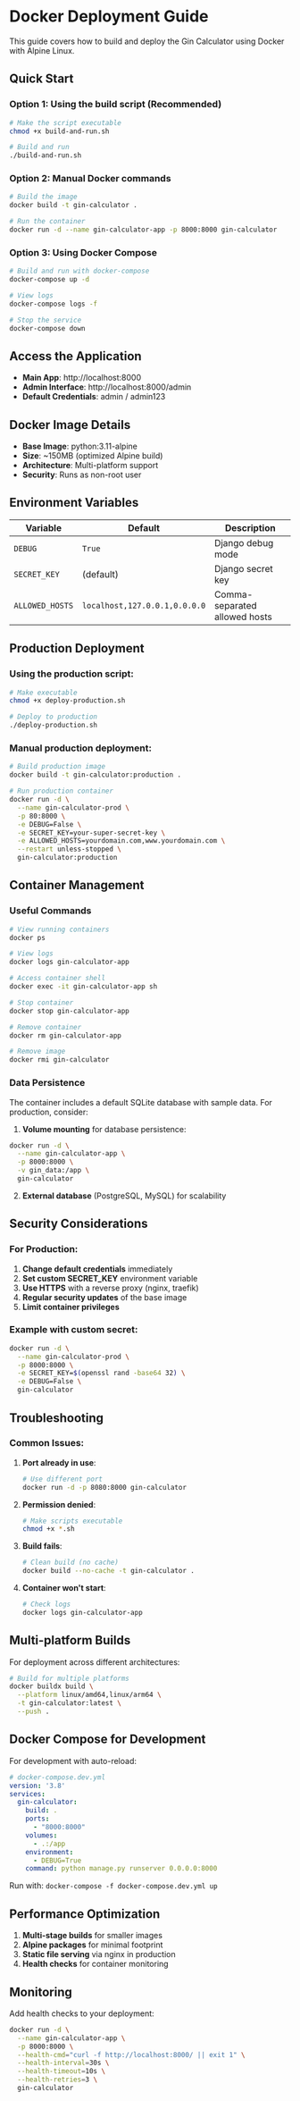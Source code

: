 # Docker Deployment Guide

This guide covers how to build and deploy the Gin Calculator using Docker with Alpine Linux.

## Quick Start

### Option 1: Using the build script (Recommended)
```bash
# Make the script executable
chmod +x build-and-run.sh

# Build and run
./build-and-run.sh
```

### Option 2: Manual Docker commands
```bash
# Build the image
docker build -t gin-calculator .

# Run the container
docker run -d --name gin-calculator-app -p 8000:8000 gin-calculator
```

### Option 3: Using Docker Compose
```bash
# Build and run with docker-compose
docker-compose up -d

# View logs
docker-compose logs -f

# Stop the service
docker-compose down
```

## Access the Application

- **Main App**: http://localhost:8000
- **Admin Interface**: http://localhost:8000/admin
- **Default Credentials**: admin / admin123

## Docker Image Details

- **Base Image**: python:3.11-alpine
- **Size**: ~150MB (optimized Alpine build)
- **Architecture**: Multi-platform support
- **Security**: Runs as non-root user

## Environment Variables

| Variable | Default | Description |
|----------|---------|-------------|
| `DEBUG` | `True` | Django debug mode |
| `SECRET_KEY` | (default) | Django secret key |
| `ALLOWED_HOSTS` | `localhost,127.0.0.1,0.0.0.0` | Comma-separated allowed hosts |

## Production Deployment

### Using the production script:
```bash
# Make executable
chmod +x deploy-production.sh

# Deploy to production
./deploy-production.sh
```

### Manual production deployment:
```bash
# Build production image
docker build -t gin-calculator:production .

# Run production container
docker run -d \
  --name gin-calculator-prod \
  -p 80:8000 \
  -e DEBUG=False \
  -e SECRET_KEY=your-super-secret-key \
  -e ALLOWED_HOSTS=yourdomain.com,www.yourdomain.com \
  --restart unless-stopped \
  gin-calculator:production
```

## Container Management

### Useful Commands
```bash
# View running containers
docker ps

# View logs
docker logs gin-calculator-app

# Access container shell
docker exec -it gin-calculator-app sh

# Stop container
docker stop gin-calculator-app

# Remove container
docker rm gin-calculator-app

# Remove image
docker rmi gin-calculator
```

### Data Persistence
The container includes a default SQLite database with sample data. For production, consider:

1. **Volume mounting** for database persistence:
```bash
docker run -d \
  --name gin-calculator-app \
  -p 8000:8000 \
  -v gin_data:/app \
  gin-calculator
```

2. **External database** (PostgreSQL, MySQL) for scalability

## Security Considerations

### For Production:
1. **Change default credentials** immediately
2. **Set custom SECRET_KEY** environment variable
3. **Use HTTPS** with a reverse proxy (nginx, traefik)
4. **Regular security updates** of the base image
5. **Limit container privileges**

### Example with custom secret:
```bash
docker run -d \
  --name gin-calculator-prod \
  -p 8000:8000 \
  -e SECRET_KEY=$(openssl rand -base64 32) \
  -e DEBUG=False \
  gin-calculator
```

## Troubleshooting

### Common Issues:

1. **Port already in use**:
   ```bash
   # Use different port
   docker run -d -p 8080:8000 gin-calculator
   ```

2. **Permission denied**:
   ```bash
   # Make scripts executable
   chmod +x *.sh
   ```

3. **Build fails**:
   ```bash
   # Clean build (no cache)
   docker build --no-cache -t gin-calculator .
   ```

4. **Container won't start**:
   ```bash
   # Check logs
   docker logs gin-calculator-app
   ```

## Multi-platform Builds

For deployment across different architectures:

```bash
# Build for multiple platforms
docker buildx build \
  --platform linux/amd64,linux/arm64 \
  -t gin-calculator:latest \
  --push .
```

## Docker Compose for Development

For development with auto-reload:

```yaml
# docker-compose.dev.yml
version: '3.8'
services:
  gin-calculator:
    build: .
    ports:
      - "8000:8000"
    volumes:
      - .:/app
    environment:
      - DEBUG=True
    command: python manage.py runserver 0.0.0.0:8000
```

Run with: `docker-compose -f docker-compose.dev.yml up`

## Performance Optimization

1. **Multi-stage builds** for smaller images
2. **Alpine packages** for minimal footprint
3. **Static file serving** via nginx in production
4. **Health checks** for container monitoring

## Monitoring

Add health checks to your deployment:

```bash
docker run -d \
  --name gin-calculator-app \
  -p 8000:8000 \
  --health-cmd="curl -f http://localhost:8000/ || exit 1" \
  --health-interval=30s \
  --health-timeout=10s \
  --health-retries=3 \
  gin-calculator
```

